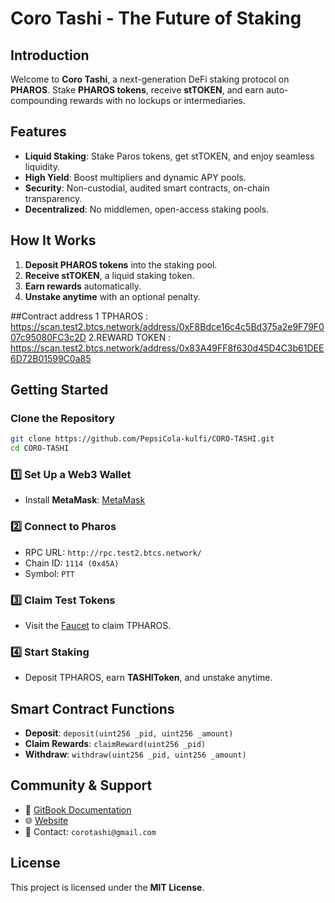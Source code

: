# Coro Tashi - The Future of Staking

## Introduction
Welcome to **Coro Tashi**, a next-generation DeFi staking protocol on **PHAROS**. Stake **PHAROS tokens**, receive **stTOKEN**, and earn auto-compounding rewards with no lockups or intermediaries.

## Features
* **Liquid Staking**: Stake Paros tokens, get stTOKEN, and enjoy seamless liquidity.
* **High Yield**: Boost multipliers and dynamic APY pools.
* **Security**: Non-custodial, audited smart contracts, on-chain transparency.
* **Decentralized**: No middlemen, open-access staking pools.

## How It Works
1. **Deposit PHAROS tokens** into the staking pool.
2. **Receive stTOKEN**, a liquid staking token.
3. **Earn rewards** automatically.
4. **Unstake anytime** with an optional penalty.

 ##Contract address
 1 TPHAROS : https://scan.test2.btcs.network/address/0xF8Bdce16c4c5Bd375a2e9F79F007c95080FC3c2D
 2.REWARD TOKEN : https://scan.test2.btcs.network/address/0x83A49FF8f630d45D4C3b61DEE6D72B01599C0a85

## Getting Started

### Clone the Repository

```sh
git clone https://github.com/PepsiCola-kulfi/CORO-TASHI.git
cd CORO-TASHI
```

### 1️⃣ Set Up a Web3 Wallet
* Install **MetaMask**: [MetaMask](https://metamask.io/)

### 2️⃣ Connect to Pharos
* RPC URL: `http://rpc.test2.btcs.network/`
* Chain ID: `1114 (0x45A)`
* Symbol: `PTT`

### 3️⃣ Claim Test Tokens
* Visit the [Faucet](https://faucet.test2.btcs.network/) to claim TPHAROS.

### 4️⃣ Start Staking
* Deposit TPHAROS, earn **TASHIToken**, and unstake anytime.

## Smart Contract Functions
* **Deposit**: `deposit(uint256 _pid, uint256 _amount)`
* **Claim Rewards**: `claimReward(uint256 _pid)`
* **Withdraw**: `withdraw(uint256 _pid, uint256 _amount)`

## Community & Support
* 📖 [GitBook Documentation](https://coro-tashi.gitbook.io/coro-tashi)
* 🌐 [Website](https://coro-tashi.vercel.app/)
* 📧 Contact: `corotashi@gmail.com`

## License
This project is licensed under the **MIT License**.
